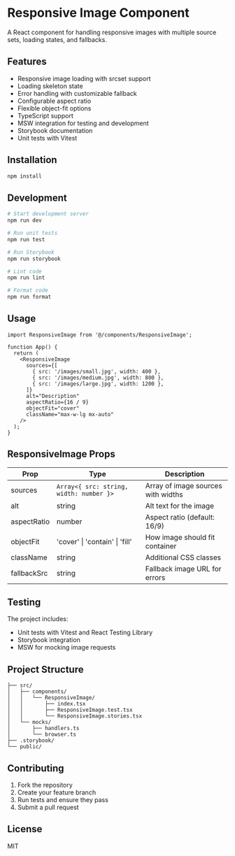 # Responsive Image Component

A React component for handling responsive images with multiple source sets, loading states, and fallbacks.

## Features

- Responsive image loading with srcset support
- Loading skeleton state
- Error handling with customizable fallback
- Configurable aspect ratio
- Flexible object-fit options
- TypeScript support
- MSW integration for testing and development
- Storybook documentation
- Unit tests with Vitest

## Installation

```bash
npm install
```

## Development

```bash
# Start development server
npm run dev

# Run unit tests
npm run test

# Run Storybook
npm run storybook

# Lint code
npm run lint

# Format code
npm run format
```

## Usage

```tsx
import ResponsiveImage from '@/components/ResponsiveImage';

function App() {
  return (
    <ResponsiveImage
      sources={[
        { src: '/images/small.jpg', width: 400 },
        { src: '/images/medium.jpg', width: 800 },
        { src: '/images/large.jpg', width: 1200 },
      ]}
      alt="Description"
      aspectRatio={16 / 9}
      objectFit="cover"
      className="max-w-lg mx-auto"
    />
  );
}
```

## ResponsiveImage Props

| Prop        | Type                                    | Description                        |
|-------------|-----------------------------------------|------------------------------------|
| sources     | `Array<{ src: string, width: number }>` | Array of image sources with widths |
| alt         | string                                  | Alt text for the image             |
| aspectRatio | number                                  | Aspect ratio (default: 16/9)       |
| objectFit   | 'cover' \| 'contain' \| 'fill'          | How image should fit container     |
| className   | string                                  | Additional CSS classes             |
| fallbackSrc | string                                  | Fallback image URL for errors      |

## Testing

The project includes:

- Unit tests with Vitest and React Testing Library
- Storybook integration
- MSW for mocking image requests

## Project Structure

```
├── src/
│   ├── components/
│   │   └── ResponsiveImage/
│   │       ├── index.tsx
│   │       ├── ResponsiveImage.test.tsx
│   │       └── ResponsiveImage.stories.tsx
│   └── mocks/
│       ├── handlers.ts
│       └── browser.ts
├── .storybook/
└── public/
```

## Contributing

1. Fork the repository
2. Create your feature branch
3. Run tests and ensure they pass
4. Submit a pull request

## License

MIT
